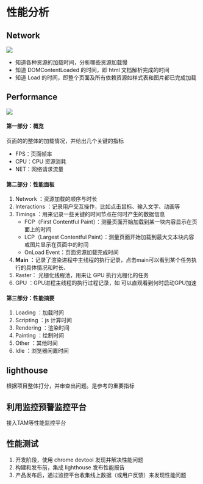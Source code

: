 # 性能分析

## Network

![](https://cdn.musiblog.com/Web/%E6%80%A7%E8%83%BD%E5%88%86%E6%9E%90/%E6%80%A7%E8%83%BD%E5%88%86%E6%9E%90-network.webp)

- 知道各种资源的加载时间，分析哪些资源加载慢
- 知道 DOMContentLoaded 的时间，即 html 文档解析完成的时间
- 知道 Load 的时间，即整个页面及所有依赖资源如样式表和图片都已完成加载

## Performance

![](https://cdn.musiblog.com/Web/%E6%80%A7%E8%83%BD%E5%88%86%E6%9E%90/%E6%80%A7%E8%83%BD%E5%88%86%E6%9E%90--performance.webp)

#### 第一部分：概览

页面的的整体的加载情况，并给出几个关键的指标

- FPS：页面帧率
- CPU：CPU 资源消耗
- NET：网络请求流量

#### 第二部分：性能面板

1. Network ：资源加载的顺序与时长
2. Interactions ：记录用户交互操作，比如点击鼠标、输入文字、动画等
3. Timings ：用来记录一些关键的时间节点在何时产生的数据信息
   - FCP（First Contentful Paint）：测量页面开始加载到某一块内容显示在页面上的时间
   - LCP（Largest Contentful Paint）：测量页面开始加载到最大文本块内容或图片显示在页面中的时间
   - OnLoad Event：页面资源加载完成时间
4. **Main** ：记录了渲染进程中主线程的执行记录，点击main可以看到某个任务执行的具体情况和时长、
5. Raster： 光栅化线程池，用来让 GPU 执行光栅化的任务
6. GPU ：GPU进程主线程的执行过程记录，如 可以直观看到何时启动GPU加速

#### 第三部分：性能摘要

1. Loading ：加载时间
2. Scripting ：js 计算时间
3. Rendering ：渲染时间
4. Painting ：绘制时间
5. Other ：其他时间
6. Idle ：浏览器闲置时间

## lighthouse

根据项目整体打分，并审查出问题。是参考的重要指标

## 利用监控预警监控平台

接入TAM等性能监控平台

## 性能测试

1. 开发阶段，使用 chrome devtool 发现并解决性能问题
2. 构建和发布前，集成 lighthouse 发布性能报告
3. 产品发布后，通过监控平台收集线上数据（或用户反馈）来发现性能问题

